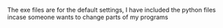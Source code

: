 The exe files are for the default settings, I have included the python files incase someone wants to change parts of my programs
